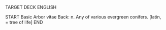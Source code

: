 TARGET DECK
ENGLISH

START
Basic
Arbor vitae
Back: n. Any of various evergreen conifers. [latin, = tree of life]
END
